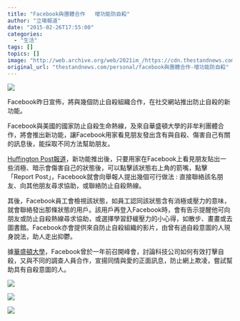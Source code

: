 ```yaml
---
title: "Facebook與團體合作   增功能防自殺"
author: "立場報道"
date: "2015-02-26T17:55:00"
categories:
  - "生活"
tags: []
topics: []
image: "http://web.archive.org/web/2021im_/https://cdn.thestandnews.com/media/photos/cache/fb-24_5l8bj_1200x0.png"
original_url: "thestandnews.com/personal/facebook與團體合作-增功能防自殺"
---
```

![](http://web.archive.org/web/2021im_/https://cdn.thestandnews.com/media/photos/cache/fb-24_5l8bj_1200x0.png)

Facebook昨日宣佈，將與幾個防止自殺組織合作，在社交網站推出防止自殺的新功能。

Facebook與美國的國家防止自殺生命熱線，及來自華盛頓大學的非牟利團體合作，將會推出新功能，讓Facebook用家看見朋友發出含有與自殺、傷害自己有關的訊息後，能採取不同方法幫助朋友。

[Huffington Post報道](http://web.archive.org/web/20210628175830/http://www.huffingtonpost.com/2015/02/25/facebook-suicide-prevention_n_6754106.html?utm_hp_ref=gay-voices&ir=Gay+Voices)，新功能推出後，只要用家在Facebook上看見朋友貼出一些消極、暗示會傷害自己的狀態後，可以點擊該狀態右上角的箭嘴，點擊「Report Post」，Facebook就會向舉報人提出幾個可行做法 : 直接聯絡該名朋友、向其他朋友尋求協助，或聯絡防止自殺熱線。

其後，Facebook員工會檢視該狀態，如員工認同該狀態含有消極或壓力的意味，就會聯絡發出那條狀態的用戶。該用戶再登入Facebook時，會有告示提醒他可向朋友或防止自殺熱線尋求協助，或選擇學習舒緩壓力的小心得，如散步、畫畫或去圖書館。Facebook亦會提供來自防止自殺組織的影片，由曾有過自殺意圖的人現身說法，助人走出抑鬱。

據[華盛頓大學](http://web.archive.org/web/20210628175830/http://www.washington.edu/news/2015/02/25/forefront-and-facebook-launch-suicide-prevention-effort/)，Facebook曾於一年前召開峰會，討論科技公司如何有效打擊自殺，又與不同的調查人員合作，宣揚同情與愛的正面訊息，防止網上欺凌，嘗試幫助具有自殺意圖的人。

[![](http://web.archive.org/web/2021im_/https://cdn.thestandnews.com/media/photos/cache/original_uMBKz_1200x0.jpg)](http://web.archive.org/web/20210628175830/https://cdn.thestandnews.com/media/photos/cache/original_uMBKz_1200x0.jpg)

[![](http://web.archive.org/web/2021im_/https://cdn.thestandnews.com/media/photos/cache/originalAAAA_HMPKM_1200x0.jpg)](http://web.archive.org/web/20210628175830/https://cdn.thestandnews.com/media/photos/cache/originalAAAA_HMPKM_1200x0.jpg)

[![](http://web.archive.org/web/2021im_/https://cdn.thestandnews.com/media/photos/cache/aaaaaaaa_KNlu1_1200x0.jpg)](http://web.archive.org/web/20210628175830/https://cdn.thestandnews.com/media/photos/cache/aaaaaaaa_KNlu1_1200x0.jpg)